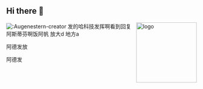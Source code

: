 ## Hi there 👋

![:Augenestern-creator](https://count.getloli.com/get/@:Augenestern-creator?theme=gelbooru-h)
<img src="https://github-readme-stats.vercel.app/api?username=jiangwayway&show_icons=true&theme=transparent" alt="logo" height="160" align="right" /> 
发的哈科技发挥啊看到回复阿斯蒂芬啊饭阿帆
放大d
地方a


阿德发放

阿德发

<!--
**jiangwayway/jiangwayway** is a ✨ _special_ ✨ repository because its `README.md` (this file) appears on your GitHub profile.

Here are some ideas to get you started:

- 🔭 I’m currently working on ...
- 🌱 I’m currently learning ...
- 👯 I’m looking to collaborate on ...
- 🤔 I’m looking for help with ...
- 💬 Ask me about ...
- 📫 How to reach me: ...
- 😄 Pronouns: ...
- ⚡ Fun fact: ...
-->
